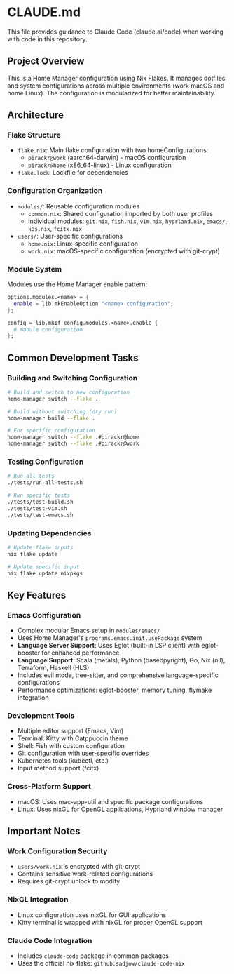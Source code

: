 # CLAUDE.md

This file provides guidance to Claude Code (claude.ai/code) when working with code in this repository.

## Project Overview

This is a Home Manager configuration using Nix Flakes. It manages dotfiles and system configurations across multiple environments (work macOS and home Linux). The configuration is modularized for better maintainability.

## Architecture

### Flake Structure
- `flake.nix`: Main flake configuration with two homeConfigurations:
  - `pirackr@work` (aarch64-darwin) - macOS configuration
  - `pirackr@home` (x86_64-linux) - Linux configuration
- `flake.lock`: Lockfile for dependencies

### Configuration Organization
- `modules/`: Reusable configuration modules
  - `common.nix`: Shared configuration imported by both user profiles
  - Individual modules: `git.nix`, `fish.nix`, `vim.nix`, `hyprland.nix`, `emacs/`, `k8s.nix`, `fcitx.nix`
- `users/`: User-specific configurations
  - `home.nix`: Linux-specific configuration
  - `work.nix`: macOS-specific configuration (encrypted with git-crypt)

### Module System
Modules use the Home Manager enable pattern:
```nix
options.modules.<name> = {
  enable = lib.mkEnableOption "<name> configuration";
};

config = lib.mkIf config.modules.<name>.enable {
  # module configuration
};
```

## Common Development Tasks

### Building and Switching Configuration
```bash
# Build and switch to new configuration
home-manager switch --flake .

# Build without switching (dry run)
home-manager build --flake .

# For specific configuration
home-manager switch --flake .#pirackr@home
home-manager switch --flake .#pirackr@work
```

### Testing Configuration
```bash
# Run all tests
./tests/run-all-tests.sh

# Run specific tests
./tests/test-build.sh
./tests/test-vim.sh
./tests/test-emacs.sh
```

### Updating Dependencies
```bash
# Update flake inputs
nix flake update

# Update specific input
nix flake update nixpkgs
```

## Key Features

### Emacs Configuration
- Complex modular Emacs setup in `modules/emacs/`
- Uses Home Manager's `programs.emacs.init.usePackage` system
- **Language Server Support**: Uses Eglot (built-in LSP client) with eglot-booster for enhanced performance
- **Language Support**: Scala (metals), Python (basedpyright), Go, Nix (nil), Terraform, Haskell (HLS)
- Includes evil mode, tree-sitter, and comprehensive language-specific configurations
- Performance optimizations: eglot-booster, memory tuning, flymake integration

### Development Tools
- Multiple editor support (Emacs, Vim)
- Terminal: Kitty with Catppuccin theme
- Shell: Fish with custom configuration
- Git configuration with user-specific overrides
- Kubernetes tools (kubectl, etc.)
- Input method support (fcitx)

### Cross-Platform Support
- macOS: Uses mac-app-util and specific package configurations
- Linux: Uses nixGL for OpenGL applications, Hyprland window manager

## Important Notes

### Work Configuration Security
- `users/work.nix` is encrypted with git-crypt
- Contains sensitive work-related configurations
- Requires git-crypt unlock to modify

### NixGL Integration
- Linux configuration uses nixGL for GUI applications
- Kitty terminal is wrapped with nixGL for proper OpenGL support

### Claude Code Integration
- Includes `claude-code` package in common packages
- Uses the official nix flake: `github:sadjow/claude-code-nix`